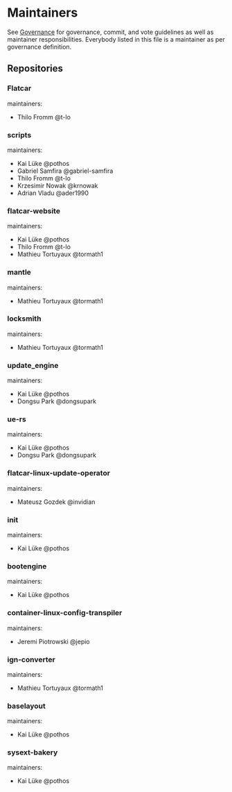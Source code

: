 # Maintainers

See [Governance](https://github.com/flatcar/Flatcar/blob/main/governance.md) for governance, commit, and vote guidelines as well as maintainer responsibilities. Everybody listed in this file is a maintainer as per governance definition.


## Repositories

### Flatcar 
maintainers:
* Thilo Fromm @t-lo

### scripts
maintainers:
* Kai Lüke @pothos
* Gabriel Samfira @gabriel-samfira
* Thilo Fromm @t-lo
* Krzesimir Nowak @krnowak
* Adrian Vladu @ader1990

### flatcar-website
maintainers:
* Kai Lüke @pothos
* Thilo Fromm @t-lo
* Mathieu Tortuyaux @tormath1

### mantle
maintainers:
* Mathieu Tortuyaux @tormath1

### locksmith
maintainers:
* Mathieu Tortuyaux @tormath1

### update_engine
maintainers:
* Kai Lüke @pothos
* Dongsu Park @dongsupark

### ue-rs
maintainers:
* Kai Lüke @pothos
* Dongsu Park @dongsupark

### flatcar-linux-update-operator
maintainers:
* Mateusz Gozdek @invidian

### init
maintainers:
* Kai Lüke @pothos

### bootengine
maintainers:
* Kai Lüke @pothos

### container-linux-config-transpiler
maintainers:
* Jeremi Piotrowski @jepio

### ign-converter
maintainers:
* Mathieu Tortuyaux @tormath1

### baselayout
maintainers:
* Kai Lüke @pothos

### sysext-bakery
maintainers:
* Kai Lüke @pothos
